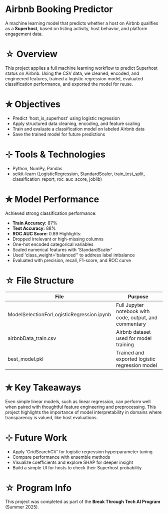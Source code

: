 # Airbnb Booking Predictor

A machine learning model that predicts whether a host on Airbnb qualifies as a **Superhost**, based on listing activity, host behavior, and platform engagement data.

# ☆ Overview

This project applies a full machine learning workflow to predict Superhost status on Airbnb.
Using the CSV data, we cleaned, encoded, and engineered features, trained a logistic regression model, evaluated classification performance, and exported the model for reuse.

# ✮ Objectives

- Predict 'host_is_superhost' using logistic regression
- Apply structured data cleaning, encoding, and feature scaling
- Train and evaluate a classification model on labeled Airbnb data
- Save the trained model for future predictions

# ⊹ Tools & Technologies

- Python, NumPy, Pandas
- scikit-learn (LogisticRegression, StandardScaler, train_test_split, classification_report, roc_auc_score, joblib)

# ✮ Model Performance

Achieved strong classification performance:
- **Train Accuracy:** 87%
- **Test Accuracy:** 88%
- **ROC AUC Score:** 0.89
Highlights:
- Dropped irrelevant or high-missing columns
- One-hot encoded categorical variables
- Scaled numerical features with 'StandardScaler'
- Used 'class_weight='balanced'' to address label imbalance
- Evaluated with precision, recall, F1-score, and ROC curve

# ☆ File Structure

| File                                      | Purpose                                                 |
|-------------------------------------------|---------------------------------------------------------|
| ModelSelectionForLogisticRegression.ipynb | Full Jupyter notebook with code, output, and commentary |
| airbnbData_train.csv                      | Airbnb dataset used for model training                  |
| best_model.pkl                            | Trained and exported logistic regression model          |

# ✮ Key Takeaways

Even simple linear models, such as linear regression, can perform well when paired with thoughtful feature engineering and preprocessing.
This project highlights the importance of model interpretability in domains where transparency is valued, like host evaluations.

# ⊹ Future Work

- Apply 'GridSearchCV' for logistic regression hyperparameter tuning
- Compare performance with ensemble methods
- Visualize coefficients and explore SHAP for deeper insight
- Build a simple UI for hosts to check their Superhost probability

# ☆ Program Info

This project was completed as part of the **Break Through Tech AI Program** (Summer 2025).
